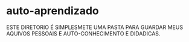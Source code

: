 # auto-aprendizado

ESTE DIRETORIO É SIMPLESMETE UMA PASTA PARA GUARDAR MEUS AQUIVOS PESSOAIS E AUTO-CONHECIMENTO E DIDADICAS.

